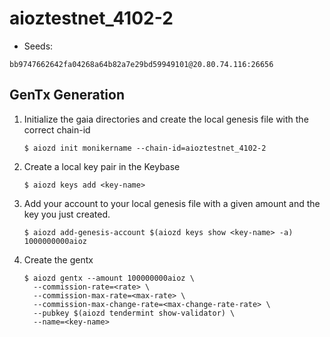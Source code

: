 # aioztestnet_4102-2

- Seeds:

```
bb9747662642fa04268a64b82a7e29bd59949101@20.80.74.116:26656
```

## GenTx Generation

1. Initialize the gaia directories and create the local genesis file with the correct
   chain-id

   ```shell
   $ aiozd init monikername --chain-id=aioztestnet_4102-2
   ```

2. Create a local key pair in the Keybase

   ```shell
   $ aiozd keys add <key-name>
   ```

3. Add your account to your local genesis file with a given amount and the key you
   just created.

   ```shell
   $ aiozd add-genesis-account $(aiozd keys show <key-name> -a) 1000000000aioz
   ```

4. Create the gentx

   ```shell
   $ aiozd gentx --amount 100000000aioz \
     --commission-rate=<rate> \
     --commission-max-rate=<max-rate> \
     --commission-max-change-rate=<max-change-rate-rate> \
     --pubkey $(aiozd tendermint show-validator) \
     --name=<key-name>
   ```
